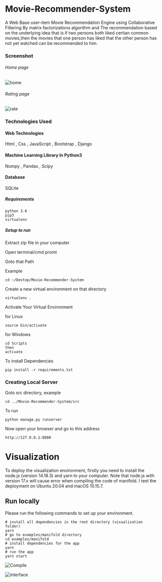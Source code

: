 # Movie-Recommender-System
A Web Base user-item Movie Recommendation Engine using Collaborative Filtering By matrix factorizations algorithm and
The recommendation based on the underlying idea that is if two persons both liked certian common movies,then the movies that one person has liked that the other person has not yet watched can be recommended to him.   
### Screenshot

###### Home page
![home](https://user-images.githubusercontent.com/20842692/45380125-941d7500-b61f-11e8-852d-c09e9586b35b.png)

###### Rating page
![rate](https://user-images.githubusercontent.com/20842692/45380186-be6f3280-b61f-11e8-8ad6-8b967d1cba1a.png)

### Technologies Used

#### Web Technologies
Html , Css , JavaScript , Bootstrap , Django

#### Machine Learning Library In Python3
Numpy , Pandas , Scipy

#### Database
SQLite

##### Requirements
```
python 3.6
pip3
virtualenv
```
##### Setup to run

Extract zip file in your computer

Open terminal/cmd promt

Goto that Path

Example

```
cd ~/Destop/Movie-Recommender-System
```
Create a new virtual environment on that directory

```
virtualenv .
```

Activate Your Virtual Environment

for Linux
```
source bin/activate
```
for Windows
```
cd Scripts
then
activate
```
To install Dependencies

```
pip install -r requirements.txt
```

### Creating Local Server

Goto src directory, example

```
cd ../Movie-Recommender-System/src
```
To run
```
python manage.py runserver
```
Now open your browser and go to this address
```
http://127.0.0.1:8000
```


# Visualization

To deploy the visualization environment, firstly you need to install the node.js (version 14.18.3) and yarn to your computer. Note that node.js with version 17.x will cause error 
when compiling the code of manifold. I test the deployment on Ubuntu 20.04 and macOS 10.15.7.

## Run locally

Please run the following commands to set up your environment.

```
# install all dependencies in the root directory (visualization folder)
yarn
# go to examples/manifold directory
cd examples/manifold
# install dependencies for the app
yarn
# run the app
yarn start
```

![Compile](https://raw.githubusercontent.com/XiangchunChen/MovieRecommend/master/images/compile.jpg)

![interface](https://raw.githubusercontent.com/XiangchunChen/MovieRecommend/master/images/interface.jpg)




